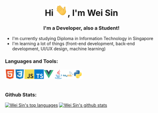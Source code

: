 <h1 align="center">Hi <img src="https://raw.githubusercontent.com/ABSphreak/ABSphreak/master/gifs/Hi.gif" width="40px" />, I'm Wei Sin</h1>
<h3 align="center">I'm a Developer, also a Student!</h3>

- I'm currently studying Diploma in Information Technology in Singapore
- I'm learning a lot of things (front-end development, back-end development, UI/UX design, machine learning)

### Languages and Tools:

<img align="left" alt="HTML5" width="32px" src="https://raw.githubusercontent.com/devicons/devicon/master/icons/html5/html5-original.svg" />
<img align="left" alt="CSS3" width="32px" src="https://raw.githubusercontent.com/devicons/devicon/master/icons/css3/css3-original.svg" />
<img align="left" alt="Javascript" width="32px" src="https://raw.githubusercontent.com/devicons/devicon/master/icons/javascript/javascript-original.svg">
<img align="left" alt="Typescript" width="32px" src="https://raw.githubusercontent.com/devicons/devicon/master/icons/typescript/typescript-original.svg">
<img align="left" alt="Vue" width="32px" src="https://raw.githubusercontent.com/devicons/devicon/master/icons/vuejs/vuejs-original.svg">
<img align="left" alt="Java" width="32px" src="https://raw.githubusercontent.com/devicons/devicon/master/icons/java/java-original.svg">
<img align="left" alt="MySQL" width="32px" src="https://raw.githubusercontent.com/devicons/devicon/master/icons/mysql/mysql-original-wordmark.svg">
<img align="left" alt="Python" width="32px" src="https://raw.githubusercontent.com/devicons/devicon/master/icons/python/python-original.svg">

<br/>
<br/>
<br/>

### Github Stats:

[![Wei Sin's top languages](https://github-readme-stats.vercel.app/api/top-langs/?username=weisintai&theme=onedark&count_private=true)](https://github.com/weisintai)
[![Wei Sin's github stats](https://github-readme-stats.vercel.app/api?username=weisintai&show_icons=true&theme=onedark&count_private=true)](https://github.com/weisintai)
